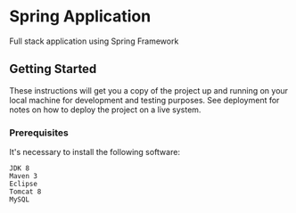 # Spring Application

Full stack application using Spring Framework

## Getting Started

These instructions will get you a copy of the project up and running on your local machine for development and testing purposes. 
See deployment for notes on how to deploy the project on a live system.

### Prerequisites

It's necessary to install the following software:

```
JDK 8
Maven 3
Eclipse
Tomcat 8
MySQL
```
